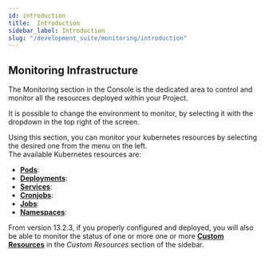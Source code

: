 ```yaml
---
id: introduction
title:  Introduction
sidebar_label: Introduction
slug: "/development_suite/monitoring/introduction"
---
```


## Monitoring Infrastructure

The Monitoring section in the Console is the dedicated area to control and monitor all the resources deployed within your Project.

It is possible to change the environment to monitor, by selecting it with the dropdown in the top right of the screen.

Using this section, you can monitor your kubernetes resources by selecting the desired one from the menu on the left.  
The available Kubernetes resources are:
- [**Pods**](/development_suite/monitoring/resources/pods.md):
- [**Deployments**](/development_suite/monitoring/resources/deployments.md):
- [**Services**](/development_suite/monitoring/resources/services.md):
- [**Cronjobs**](/development_suite/monitoring/resources/cronjobs.md):
- [**Jobs**](/development_suite/monitoring/resources/jobs.md):
- [**Namespaces**](/development_suite/monitoring/resources/namespace.md):

From version 13.2.3, if you properly configured and deployed, you will also be able to monitor the status of one or more  one or more [**Custom Resources**](/console/design-your-projects/custom-resources/custom-resources.md) in the _Custom Resources_ section of the sidebar.
